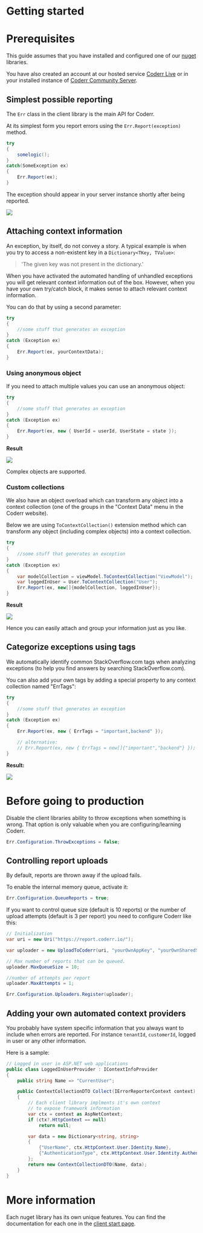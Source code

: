 Getting started
================

# Prerequisites

This guide assumes that you have installed and configured one of our [nuget](https://www.nuget.org/packages?q=coderr.client) libraries.

You have also created an account at our hosted service [Coderr Live](https://app.coderr.io) or in your installed instance of [Coderr Community Server](../server/installation.md).

## Simplest possible reporting

The `Err` class in the client library is the main API for Coderr. 

At its simplest form you report errors using the `Err.Report(exception)` method.

```csharp
try
{
    somelogic();
}
catch(SomeException ex)
{
	Err.Report(ex);
}
```

The exception should appear in your server instance shortly after being reported.

![](screenshot.png)

## Attaching context information

An exception, by itself, do not convey a story. A typical example is when you try to access a non-existent key in a `Dictionary<TKey, TValue>`:

> 'The given key was not present in the dictionary.'


When you have activated the automated handling of unhandled exceptions you will get relevant context information out of the box. However, when you have your own try/catch block, it makes sense to attach relevant context information.

You can do that by using a second parameter:

```csharp
try
{
    //some stuff that generates an exception
}
catch (Exception ex)
{
    Err.Report(ex, yourContextData);
}
```

### Using anonymous object

If you need to attach multiple values you can use an anonymous object:

```csharp
try
{
    //some stuff that generates an exception
}
catch (Exception ex)
{
    Err.Report(ex, new { UserId = userId, UserState = state });
}
```

**Result**

![](anonymous-object.png)

Complex objects are supported.

### Custom collections

We also have an object overload which can transform any object into a context collection (one of the groups in the "Context Data" menu in the Coderr website).

Below we are using `ToContextCollection()` extension method which can transform any object (including complex objects) into a context collection.


```csharp
try
{
    //some stuff that generates an exception
}
catch (Exception ex)
{
    var modelCollection = viewModel.ToContextCollection("ViewModel");
    var loggedInUser = User.ToContextCollection("User");
    Err.Report(ex, new[]{modelCollection, loggedInUser});
}
```

**Result**

![](attach_multiple_collections.png)

Hence you can easily attach and group your information just as you like.

## Categorize exceptions using tags

We automatically identify common StackOverflow.com tags when analyzing exceptions (to help you find answers by searching StackOverflow.com). 

You can
also add your own tags by adding a special property to any context collection named "ErrTags":

```csharp
try
{
    //some stuff that generates an exception
}
catch (Exception ex)
{
    Err.Report(ex, new { ErrTags = "important,backend" });

    // alternative:
    // Err.Report(ex, new { ErrTags = new[]{"important","backend"} });
}
```

**Result:**

![](tag-demo.png)

# Before going to production

Disable the client libraries ability to throw exceptions when something is wrong. That option is only valuable when you are configuring/learning Coderr.

```csharp
Err.Configuration.ThrowExceptions = false;
```

## Controlling report uploads

By default, reports are thrown away if the upload fails. 

To enable the internal memory queue, activate it:

```csharp
Err.Configuration.QueueReports = true;
```

If you want to control queue size (default is 10 reports) or the number of upload attempts (default is 3 per report) you need to configure Coderr like this:

```csharp
// Initialization
var uri = new Uri("https://report.coderr.io/");

var uploader = new UploadToCoderr(uri, "yourOwnAppKey", "yourOwnSharedSecret");

// Max number of reports that can be queued.
uploader.MaxQueueSize = 10;

//number of attempts per report
uploader.MaxAttempts = 1;

Err.Configuration.Uploaders.Register(uploader);
```

## Adding your own automated context providers

You probably have system specific information that you always want to include when errors are reported. For instance `tenantId`,  `customerId`, logged in user or any other information.

Here is a sample:

```csharp
// Logged in user in ASP.NET web applications
public class LoggedInUserProvider : IContextInfoProvider
{
    public string Name => "CurrentUser";

    public ContextCollectionDTO Collect(IErrorReporterContext context)
    {
        // Each client library implments it's own context
        // to expose framework information
        var ctx = context as AspNetContext;
        if (ctx?.HttpContext == null)
            return null;

        var data = new Dictionary<string, string>
        {
            {"UserName", ctx.HttpContext.User.Identity.Name},
            {"AuthenticationType", ctx.HttpContext.User.Identity.AuthenticationType}
        };
        return new ContextCollectionDTO(Name, data);
    }
}

```

# More information

Each nuget library has its own unique features. You can find the documentation for each one in the [client start page](index.md).

